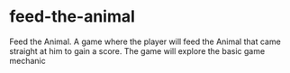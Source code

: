 # feed-the-animal
Feed the Animal. A game where the player will feed the Animal that came straight at him to gain a score. The game will explore the basic game mechanic
